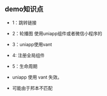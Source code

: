 ## demo知识点
- 1：跳转链接
- 2：轮播图 使用uniapp组件或者微信小程序的
- 3：uniapp使用vant
- 4: 注册全局组件
- 5：生命周期


- uniapp 使用 vant 失效。
 - 可能由于邦本不匹配
 
